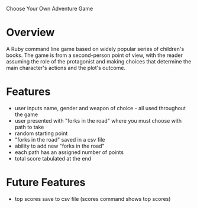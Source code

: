 Choose Your Own Adventure Game

Overview
========
A Ruby command line game based on widely popular series of children's books.  The game is from a second-person point of view, with the reader assuming the role of the protagonist and making choices that determine the main character's actions and the plot's outcome.


Features
========
  - user inputs name, gender and weapon of choice - all used throughout the game
  - user presented with "forks in the road" where you must choose with path to take
  - random starting point
  - "forks in the road" saved in a csv file
  - ability to add new "forks in the road"
  - each path has an assigned number of points
  - total score tabulated at the end

Future Features
===============
- top scores save to csv file (scores command shows top scores)
